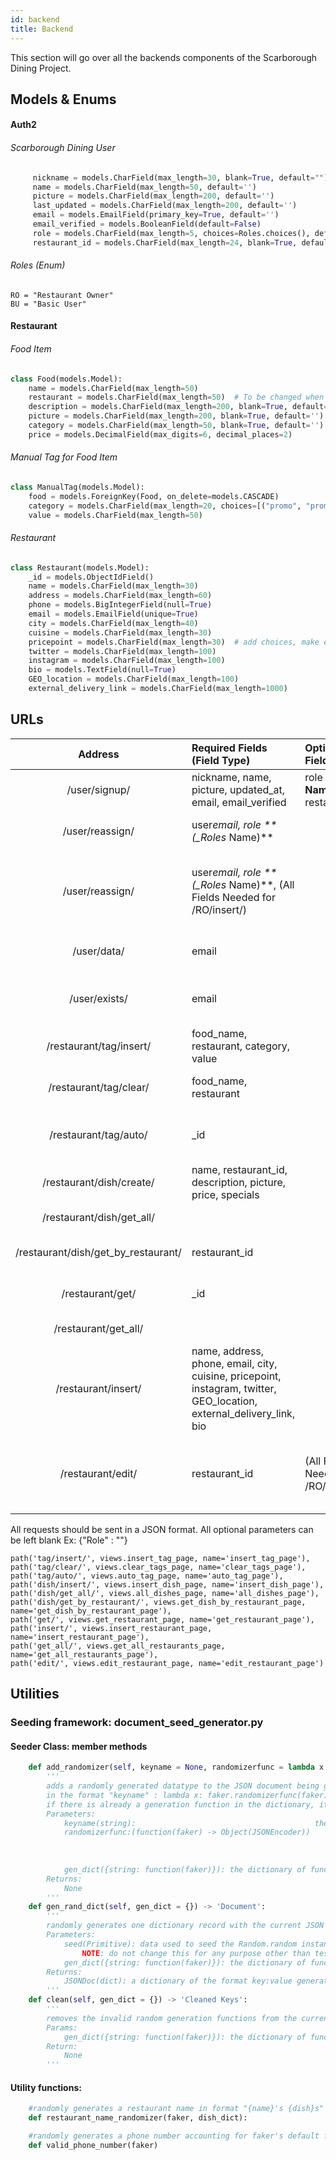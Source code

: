 ```yaml
---
id: backend
title: Backend
---
```


This section will go over all the backends components of the Scarborough Dining Project.

## Models & Enums

#### Auth2

###### Scarborough Dining User

```python
     nickname = models.CharField(max_length=30, blank=True, default="")
     name = models.CharField(max_length=50, default='')
     picture = models.CharField(max_length=200, default='')
     last_updated = models.CharField(max_length=200, default='')
     email = models.EmailField(primary_key=True, default='')
     email_verified = models.BooleanField(default=False)
     role = models.CharField(max_length=5, choices=Roles.choices(), default="BU")
     restaurant_id = models.CharField(max_length=24, blank=True, default=None)
```

###### Roles (Enum)

    RO = "Restaurant Owner"
    BU = "Basic User"

#### Restaurant

###### Food Item

```python
class Food(models.Model):
    name = models.CharField(max_length=50)
    restaurant = models.CharField(max_length=50)  # To be changed when restaurant is implemented
    description = models.CharField(max_length=200, blank=True, default='')
    picture = models.CharField(max_length=200, blank=True, default='')
    category = models.CharField(max_length=50, blank=True, default='')
    price = models.DecimalField(max_digits=6, decimal_places=2)
```

###### Manual Tag for Food Item

```python
class ManualTag(models.Model):
    food = models.ForeignKey(Food, on_delete=models.CASCADE)
    category = models.CharField(max_length=20, choices=[("promo", "promo"), ("allergy", "allergy")])
    value = models.CharField(max_length=50)
```

###### Restaurant

```python
class Restaurant(models.Model):
    _id = models.ObjectIdField()
    name = models.CharField(max_length=30)
    address = models.CharField(max_length=60)
    phone = models.BigIntegerField(null=True)
    email = models.EmailField(unique=True)
    city = models.CharField(max_length=40)
    cuisine = models.CharField(max_length=30)
    pricepoint = models.CharField(max_length=30)  # add choices, make enum
    twitter = models.CharField(max_length=100)
    instagram = models.CharField(max_length=100)
    bio = models.TextField(null=True)
    GEO_location = models.CharField(max_length=100)
    external_delivery_link = models.CharField(max_length=1000)
```

## URLs

|               Address               | Required Fields (Field Type)                                                                                          | Optional Fields                        | Type | Functionality                                                |
| :---------------------------------: | :-------------------------------------------------------------------------------------------------------------------- | :------------------------------------- | :--: | ------------------------------------------------------------ |
|            /user/signup/            | nickname, name, picture, updated_at, email, email_verified                                                            | role **(_Roles_ Name)**, restaurant_id | POST | Registers SDUser to DB                                       |
|           /user/reassign/           | user*email, role \*\*(\_Roles* Name)\*\*                                                                              |                                        | POST | Updates Role of SDUser (Not RO)                              |
|           /user/reassign/           | user*email, role \*\*(\_Roles* Name)\*\*, (All Fields Needed for /RO/insert/)                                         |                                        | POST | Updates Role of SDUSer to RO and adds his restaurant page    |
|             /user/data/             | email                                                                                                                 |                                        | GET  | Returns All Fields of the SDUser                             |
|            /user/exists/            | email                                                                                                                 |                                        | GET  | Returns if the SDUser exists in the DB                       |
|       /restaurant/tag/insert/       | food_name, restaurant, category, value                                                                                |                                        | POST | Adds Tag to a Food Item                                      |
|       /restaurant/tag/clear/        | food_name, restaurant                                                                                                 |                                        | POST | Clears All Tags on a Food Item                               |
|        /restaurant/tag/auto/        | \_id                                                                                                                  |                                        | POST | Automatically tags food based on description                 |
|      /restaurant/dish/create/       | name, restaurant_id, description, picture, price, specials                                                            |                                        | POST | Adds dish to DB                                              |
|      /restaurant/dish/get_all/      |                                                                                                                       |                                        | GET  | retrieves all dishes                                         |
| /restaurant/dish/get_by_restaurant/ | restaurant_id                                                                                                         |                                        | GET  | retrieves all dishes from restaurant                         |
|          /restaurant/get/           | \_id                                                                                                                  |                                        | GET  | Retrieves Restaurant data                                    |
|        /restaurant/get_all/         |                                                                                                                       |                                        | GET  | Retrieves all Restaurants                                    |
|         /restaurant/insert/         | name, address, phone, email, city, cuisine, pricepoint, instagram, twitter, GEO_location, external_delivery_link, bio |
|          /restaurant/edit/          | restaurant_id                                                                                                         | (All Fields Needed for /RO/insert/)    | POST | Updates the fields of the given Restaurant with the new data |

All requests should be sent in a JSON format. All optional parameters can be left blank Ex: {"Role" : ""}

    path('tag/insert/', views.insert_tag_page, name='insert_tag_page'),
    path('tag/clear/', views.clear_tags_page, name='clear_tags_page'),
    path('tag/auto/', views.auto_tag_page, name='auto_tag_page'),
    path('dish/insert/', views.insert_dish_page, name='insert_dish_page'),
    path('dish/get_all/', views.all_dishes_page, name='all_dishes_page'),
    path('dish/get_by_restaurant/', views.get_dish_by_restaurant_page, name='get_dish_by_restaurant_page'),
    path('get/', views.get_restaurant_page, name='get_restaurant_page'),
    path('insert/', views.insert_restaurant_page, name='insert_restaurant_page'),
    path('get_all/', views.get_all_restaurants_page, name='get_all_restaurants_page'),
    path('edit/', views.edit_restaurant_page, name='edit_restaurant_page')

## Utilities

### Seeding framework: document_seed_generator.py

#### Seeder Class: member methods

```python
    def add_randomizer(self, keyname = None, randomizerfunc = lambda x: None, gen_dict = {}):
        '''
        adds a randomly generated datatype to the JSON document being generated by Seeder
        in the format "keyname" : lambda x: faker.randomizerfunc(faker)
        if there is already a generation function in the dictionary, it will be overwritten
        Parameters:
            keyname(string):                                        the name of the JSON key
            randomizerfunc:(function(faker) -> Object(JSONEncoder))      the function responsible for randomly generating
                                                                        this key's value which must be JSON encodable
                                                                        NOTE: the randomizerfunc must take a faker as an argument
                                                                        to inject this dependency
            gen_dict({string: function(faker)}): the dictionary of functions for random generation
        Returns:
            None
        '''
    def gen_rand_dict(self, gen_dict = {}) -> 'Document':
        '''
        randomly generates one dictionary record with the current JSON in this object's gendict
        Parameters:
            seed(Primitive): data used to seed the Random.random instance of the faker
                NOTE: do not change this for any purpose other than testing, set to 0 for tests so that the outputs are identical
            gen_dict({string: function(faker)}): the dictionary of functions for random generation
        Returns:
            JSONDoc(dict): a dictionary of the format key:value generated
        '''
    def clean(self, gen_dict = {}) -> 'Cleaned Keys':
        '''
        removes the invalid random generation functions from the current generation dictionary
        Params:
            gen_dict({string: function(faker)}): the dictionary of functions for random generation
        Return:
            None
        '''
```

#### Utility functions:

```python
    #randomly generates a restaurant name in format "{name}'s {dish}s"
    def restaurant_name_randomizer(faker, dish_dict):

    #randomly generates a phone number accounting for faker's default format
    def valid_phone_number(faker)
```
